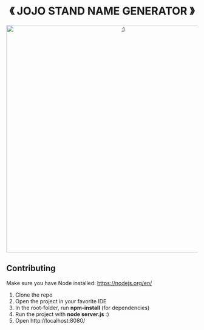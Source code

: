 <h1 align="center">
  《 JOJO STAND NAME GENERATOR 》
</h3>
<p align="center">
    <img src="https://cdn.vox-cdn.com/thumbor/4E98u_RfYxa8pkRK79CyPClFABY=/0x0:1147x647/1200x800/filters:focal(483x233:665x415)/cdn.vox-cdn.com/uploads/chorus_image/image/70742090/Jotaro.0.jpeg" alt=";)" width="600"/>
<p>

## Contributing 
Make sure you have Node installed: https://nodejs.org/en/

<ol>
  <li>Clone the repo</li>
  <li>Open the project in your favorite IDE </li>
  <li>In the root-folder, run <strong>npm-install</strong> (for dependencies)</li>
  <li>Run the project with <strong>node server.js</strong> :)</li>
  <li>Open http://localhost:8080/</li>
</ol>

